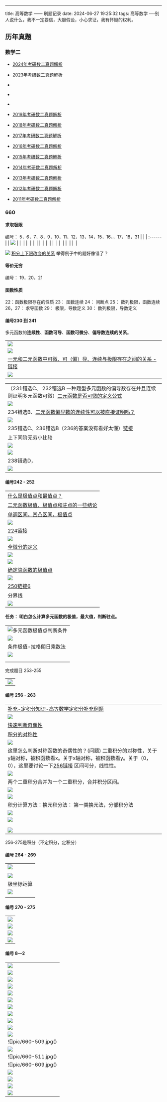 ---
title: 高等数学 —— 刷题记录
date: 2024-06-27 19:25:32
tags: 高等数学
---别人说什么，我不一定要信，大胆假设，小心求证，我有怀疑的权利。

## 历年真题

### 数学二

- [2024年考研数二真题解析](https://zhaokaifeng.com/deconstructing-the-questions-in-the-2024-mathematics-paper-ii-for-national-postgraduate-entrance-examination/)


- [2023年考研数二真题解析](https://zhaokaifeng.com/deconstructing-the-questions-in-the-2023-mathematics-paper-ii-for-national-postgraduate-entrance-examination/)

- []()

- []()

- []()

- [2019年考研数二真题解析](https://zhaokaifeng.com/deconstructing-the-questions-in-the-2019-mathematics-paper-ii-for-national-postgraduate-entrance-examination/)

- [2018年考研数二真题解析](https://zhaokaifeng.com/deconstructing-the-questions-in-the-2018-mathematics-paper-ii-for-national-postgraduate-entrance-examination/)

- [2017年考研数二真题解析](https://zhaokaifeng.com/deconstructing-the-questions-in-the-2017-mathematics-paper-ii-for-national-postgraduate-entrance-examination/)

- [2016年考研数二真题解析](https://zhaokaifeng.com/deconstructing-the-questions-in-the-2016-mathematics-paper-ii-for-national-postgraduate-entrance-examination/)

- [2015年考研数二真题解析](https://zhaokaifeng.com/deconstructing-the-questions-in-the-2015-mathematics-paper-ii-for-national-postgraduate-entrance-examination/)


- [2014年考研数二真题解析](https://zhaokaifeng.com/deconstructing-the-questions-in-the-2014-mathematics-paper-ii-for-national-postgraduate-entrance-examination/)

- [2013年考研数二真题解析](https://zhaokaifeng.com/deconstructing-the-questions-in-the-2013-mathematics-paper-ii-for-national-postgraduate-entrance-examination/#google_vignette)

- [2012年考研数二真题解析](https://zhaokaifeng.com/deconstructing-the-questions-in-the-2012-mathematics-paper-ii-for-national-postgraduate-entrance-examination/)

- [2011年考研数二真题解析](https://zhaokaifeng.com/deconstructing-the-questions-in-the-2011-mathematics-paper-ii-for-national-postgraduate-entrance-examination/)


### 660





#### 求取极限

编号： 5，6，7，8，9，10，11，12，13，14，15，16，，17，18，31
| |
| :------ |
| ![](pic/660-3-6.jpg)  |
| ![]()  |
| ![]()  |
| ![]()  |
| ![]()  |
| ![]()  |
| ![]()  |
| ![]()  |
| ![]()  |
| ![]()  |

![](pic/660-009.png) [积分上下限改变的关系](https://zhaokaifeng.com/15349/#google_vignette)
举得例子中的题好像错了？

#### 等价无穷
编号： 19，20，21


#### 函数性质

22：函数极限存在的性质
23： 函数连续
24： 间断点
25： 数列极限，函数连续
26，27： 求导函数
29： 极限，导数定义
30： 数列极限，导数定义

#### 
#### 编号230 到 241
多元函数的**连续性**、**函数可导**、**函数可微分**、**偏导数连续的关系**。

| |
| :------ | 
|![](pic/660-函数的连续性.png)|
|![](pic/660-不等式.png)|
|[一元和二元函数中可微、可（偏）导、连续与极限存在之间的关系 - 链接](https://zhaokaifeng.com/16856/)|
|![](pic/660-jx.png)|


| |
| :------ | 
|（231错选C、 232错选B 一种题型多元函数的偏导数存在并且连续则证明多元函数可微）[二元函数是否可微的定义公式](https://zhaokaifeng.com/16613/)|
|![](pic/660-231-232.jpg)|
|234错选B、[二元函数偏导数的连续性可以被直接证明吗？](https://zhaokaifeng.com/16903/)|
|![](pic/660-234.jpg)|
|235错选C、236错选B（236的答案没有看好太懂）[链接](https://www.bilibili.com/video/BV1cb4y19753?p=45&vd_source=9814cf6702c46a0b906cb31de22baa58)|
|上下同阶无穷小比较|
|![](pic/666-wqx.png)|
|![](pic/660-235-236.jpg)|
|238错选D，|
|![](pic/660-238.jpg)|


#### 编号242 - 252 

| |
| :------ | 
| [什么是极值点和最值点？](https://zhaokaifeng.com/10379/) |
|[二元函数极值、极值点和驻点的一些结论](https://zhaokaifeng.com/15192/)|
|[单调区间，凹凸区间，极值点](https://zhaokaifeng.com/16498/)|
|![](pic/660-242-243.jpg)|
|[224链接](https://www.bilibili.com/video/BV1cb4y19753?p=53&vd_source=9814cf6702c46a0b906cb31de22baa58)|
|![](pic/660-244-245.jpg)|
|  [全微分的定义](https://blog.csdn.net/qq_39918677/article/details/121653012) |
|![](pic/660-246.jpg)|
|![](pic/660-jzd.png)|
|[确定隐函数的极值点](https://zhaokaifeng.com/17967/)|
|![](pic/660-247-251.jpg)|
| [250链接6](https://www.bilibili.com/video/BV1cb4y19753?p=59&vd_source=9814cf6702c46a0b906cb31de22baa58) |
|分界线|
|![](pic/660-252.jpg)|


####  任务： 明白怎么计算多元函数的极值，最大值，判断驻点。
| |
| :------ | 
|![多元函数极值点判断条件](pic/660-jzdian.jpg) |
| ![](pic/660-jzd-lt.jpg)  |
|条件极值-拉格朗日乘数法|
|  ![](pic/660-255.jpg) |
||
||
完成题目 253-255

| |
| :------ | 
| ![](pic/660-253-254.jpg)  |


#### 编号 256 - 263

| |
| :------ | 
| [补充-定积分知识-高等数学定积分补充例题](https://zhaokaifeng.com/17409/)  |
| ![](pic/660-djf.png) |
| [快速判断奇偶性](https://zhaokaifeng.com/16033/) |
| [积分的对称性](https://zhaokaifeng.com/17523/) |
|![](pic/660-256.jpg)|
|这里怎么判断对称函数的奇偶性的？(问题) 二重积分的对称性，关于y轴对称，被积函数看x。关于x轴对称，被积函数看y。关于（0，0），这里要讨论一下[256链接](https://www.bilibili.com/video/BV1M54y1j7Nr?p=6&vd_source=9814cf6702c46a0b906cb31de22baa58) 区间可分，线性性。 |
|![](pic/660-257.jpg)|
|两个二重积分合并为一个二重积分，合并积分区间。|
|![](pic/660-258.jpg)|
| ![](pic/660-258-t.jpg) |
|积分计算方法：换元积分法： 第一类换元法，分部积分法 |
| ![](pic/660-dyljff.jpg)  |
| ![](pic/660-fbjff.jpg)  |
||
||
|![](pic/660-260-263.jpg)|



256-275是积分（不定积分，定积分）


#### 编号 264 - 269

| |
| :------ | 
| ![](pic/660-264.jpg)  |
||
|![](pic/660-265-267.jpg)|
|极坐标运算|
|![](pic/660-268-269.jpg)|
||


#### 编号 270 - 275

| |
| :------ | 
| ![](pic/660-270-272.jpg)  |
| ![](pic/660-273.jpg)  |
| ![](pic/660-274.jpg)  |
| ![](pic/660-275.jpg)  |

#### 编号 8—2

| |
| :------ | 
| ![](pic/660-426.jpg) |
| ![](pic/660-427.jpg) |
| ![](pic/660-428-430.jpg) |
| ![](pic/660-432-435.jpg) |
| ![](pic/660-433.jpg) |
| ![](pic/660-436.jpg) |
| ![](pic/660-441.jpg) |
| ![](pic/660-442.jpg) |
| ![](pic/660-506.jpg) |
| ![](pic/660-507.jpg) |
| ![](pic/660-508.jpg) |
| ![]pic/660-509.jpg() |
| ![](pic/660-510.jpg) |
| ![]pic/660-511.jpg() |
| ![]pic/660-609.jpg() |
| ![](pic/660-610.jpg) |
| ![](pic/660-611-613.jpg) |
| ![](pic/660-636-638.jpg) |
| ![](pic/660-639-641.jpg) |


